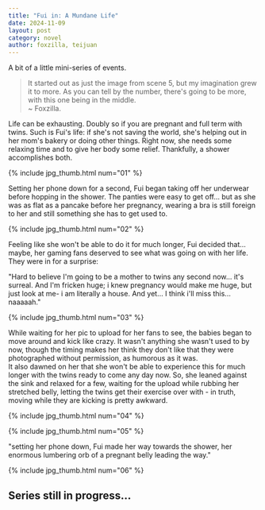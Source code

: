 ```yaml
---
title: "Fui in: A Mundane Life"
date: 2024-11-09
layout: post
category: novel
author: foxzilla, teijuan
---
```


A bit of a little mini-series of events.


> It started out as just the image from scene 5, but my imagination grew it to more. As you can tell by the number, there's going to be more, with this one being in the middle.  
> \~ Foxzilla.

Life can be exhausting. Doubly so if you are pregnant and full term with twins. Such is Fui's life: if she's not saving the world, she's helping out in her mom's bakery or doing other things. Right now, she needs some relaxing time and to give her body some relief. Thankfully, a shower accomplishes both.

{% include jpg_thumb.html num="01" %}

Setting her phone down for a second, Fui began taking off her underwear before hopping in the shower. The panties were easy to get off... but as she was as flat as a pancake before her pregnancy, wearing a bra is still foreign to her and still something she has to get used to.

{% include jpg_thumb.html num="02" %}

Feeling like she won't be able to do it for much longer, Fui decided that... maybe, her gaming fans deserved to see what was going on with her life. They were in for a surprise:

"Hard to believe I'm going to be a mother to twins any second now... it's surreal. And I'm fricken huge; i knew pregnancy would make me huge, but just look at me- i am literally a house. And yet... I think i'll miss this... naaaaah."

{% include jpg_thumb.html num="03" %}

While waiting for her pic to upload for her fans to see, the babies began to move around and kick like crazy. It wasn't anything she wasn't used to by now, though the timing makes her think they don't like that they were photographed without permission, as humorous as it was.  
It also dawned on her that she won't be able to experience this for much longer with the twins ready to come any day now. So, she leaned against the sink and relaxed for a few, waiting for the upload while rubbing her stretched belly, letting the twins get their exercise over with - in truth, moving while they are kicking is pretty awkward.

{% include jpg_thumb.html num="04" %}



{% include jpg_thumb.html num="05" %}

"setting her phone down, Fui made her way towards the shower, her enormous lumbering orb of a pregnant belly leading the way."



{% include jpg_thumb.html num="06" %}

## Series still in progress...
